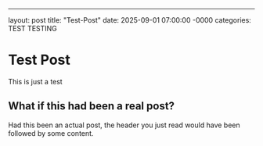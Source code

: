 ---
layout: post
title: "Test-Post"
date: 2025-09-01 07:00:00 -0000
categories: TEST TESTING



# Test Post

This is just a test

## What if this had been a real post?

Had this been an actual post, the header you just read would have
been followed by some content.
